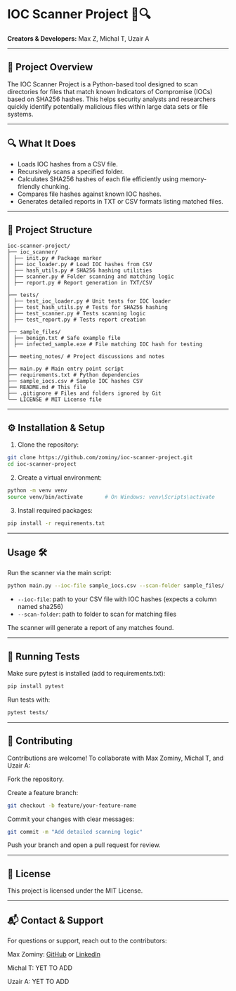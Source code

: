 # IOC Scanner Project 🐍🔍

**Creators & Developers:** Max Z, Michal T, Uzair A

---

## 🚀 Project Overview

The IOC Scanner Project is a Python-based tool designed to scan directories for files that match known Indicators of Compromise (IOCs) based on SHA256 hashes. This helps security analysts and researchers quickly identify potentially malicious files within large data sets or file systems.

---

## 🔍 What It Does

- Loads IOC hashes from a CSV file.
- Recursively scans a specified folder.
- Calculates SHA256 hashes of each file efficiently using memory-friendly chunking.
- Compares file hashes against known IOC hashes.
- Generates detailed reports in TXT or CSV formats listing matched files.

---

## 📁 Project Structure

```
ioc-scanner-project/
├── ioc_scanner/
│ ├── init.py # Package marker
│ ├── ioc_loader.py # Load IOC hashes from CSV
│ ├── hash_utils.py # SHA256 hashing utilities
│ ├── scanner.py # Folder scanning and matching logic
│ ├── report.py # Report generation in TXT/CSV
│
├── tests/
│ ├── test_ioc_loader.py # Unit tests for IOC loader
│ ├── test_hash_utils.py # Tests for SHA256 hashing
│ ├── test_scanner.py # Tests scanning logic
│ ├── test_report.py # Tests report creation
│
├── sample_files/
│ ├── benign.txt # Safe example file
│ ├── infected_sample.exe # File matching IOC hash for testing
│
├── meeting_notes/ # Project discussions and notes
│
├── main.py # Main entry point script
├── requirements.txt # Python dependencies
├── sample_iocs.csv # Sample IOC hashes CSV
├── README.md # This file
├── .gitignore # Files and folders ignored by Git
└── LICENSE # MIT License file
```

---

## ⚙️ Installation & Setup

1. Clone the repository:

```bash
git clone https://github.com/zominy/ioc-scanner-project.git
cd ioc-scanner-project
```
2. Create a virtual environment:

```bash
python -m venv venv
source venv/bin/activate       # On Windows: venv\Scripts\activate
```
3. Install required packages:

```bash
pip install -r requirements.txt
```

---

## Usage 🛠
Run the scanner via the main script:

```bash
python main.py --ioc-file sample_iocs.csv --scan-folder sample_files/
```
- `--ioc-file`: path to your CSV file with IOC hashes (expects a column named sha256)
- `--scan-folder`: path to folder to scan for matching files

The scanner will generate a report of any matches found.

---

## 🧪 Running Tests

Make sure pytest is installed (add to requirements.txt):

```bash
pip install pytest
```
Run tests with:

```bash
pytest tests/
```

---

## 🤝 Contributing

Contributions are welcome! To collaborate with Max Zominy, Michal T, and Uzair A:

Fork the repository.

Create a feature branch:

```bash
git checkout -b feature/your-feature-name
```
Commit your changes with clear messages:

```bash
git commit -m "Add detailed scanning logic"
```

Push your branch and open a pull request for review.

---

## 📄 License

This project is licensed under the MIT License.

---

## 📬 Contact & Support

For questions or support, reach out to the contributors:

Max Zominy: [GitHub](https://github.com/zominy) or [LinkedIn](https://www.linkedin.com/in/max-zominy-85ba92310/)

Michal T: YET TO ADD

Uzair A: YET TO ADD
